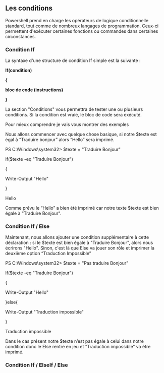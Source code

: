 ## Les conditions 

 

Powershell prend en charge les opérateurs de logique conditionnelle standard, tout comme de nombreux langages de programmation. Ceux-ci permettent d'exécuter certaines fonctions ou commandes dans certaines circonstances. 

### Condition If 

 

La syntaxe d'une structure de condition If simple est la suivante : 

__If(condition)__  

__{__  

  __bloc de code (instructions)__ 

__}__ 

La section "Conditions" vous permettra de tester une ou plusieurs conditions. Si la condition est vraie, le bloc de code sera exécuté. 

 

Pour mieux comprendre je vais vous montrer des exemples 

Nous allons commencer avec quelque chose basique, si notre $texte est égal à “Traduire bonjour” alors “Hello” sera imprimé. 

PS C:\Windows\system32> $texte = "Traduire Bonjour" 

If($texte -eq "Traduire Bonjour")  

{  

  Write-Output "Hello" 

} 

Hello 

Comme prévu le “Hello” a bien été imprimé car notre texte $texte est bien égale à "Traduire Bonjour". 

 

### Condition If / Else 

Maintenant, nous allons ajouter une condition supplémentaire à cette déclaration : si le $texte est bien égale à "Traduire Bonjour", alors nous écrirons "Hello". Sinon, c'est là que Else va jouer son rôle et imprimer la deuxième option “Traduction Impossible” 

PS C:\Windows\system32> $texte = "Pas traduire Bonjour" 

  

If($texte -eq "Traduire Bonjour")  

{  

  Write-Output "Hello" 

}else{ 

  Write-Output "Traduction impossible" 

} 

Traduction impossible 

 

Dans le cas présent notre $texte n’est pas égale à celui dans notre condition donc le Else rentre en jeu et “Traduction impossible” va être imprimé. 

### Condition If / ElseIf / Else 
